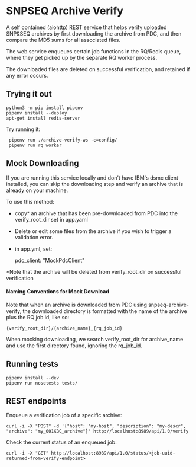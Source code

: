 SNPSEQ Archive Verify
==================

A self contained (aiohttp) REST service that helps verify uploaded SNP&SEQ archives by first downloading the archive from PDC, and then compare the MD5 sums for all associated files. 

The web service enqueues certain job functions in the RQ/Redis queue, where they get picked up by the separate RQ worker process. 

The downloaded files are deleted on successful verification, and retained if any error occurs.

Trying it out
-------------

    python3 -m pip install pipenv
    pipenv install --deploy
    apt-get install redis-server

Try running it:

     pipenv run ./archive-verify-ws -c=config/
     pipenv run rq worker


Mock Downloading
----------------

If you are running this service locally and don't have IBM's dsmc client installed, you can skip the downloading step and verify an archive that is already on your machine.

To use this method:
- copy* an archive that has been pre-downloaded from PDC into the verify_root_dir set in app.yaml
- Delete or edit some files from the archive if you wish to trigger a validation error.
- in app.yml, set:


    pdc_client: "MockPdcClient"
    
\*Note that the archive will be deleted from verify_root_dir on successful verification

#### Naming Conventions for Mock Download ####
Note that when an archive is downloaded from PDC using snpseq-archive-verify, the downloaded directory is formatted with the name of the archive plus the RQ job id, like so:

    {verify_root_dir}/{archive_name}_{rq_job_id}

When mocking downloading, we search verify_root_dir for archive_name and use the first directory found, ignoring the rq_job_id.


Running tests
-------------

    pipenv install --dev
    pipenv run nosetests tests/

REST endpoints
--------------

Enqueue a verification job of a specific archive: 
    
    curl -i -X "POST" -d '{"host": "my-host", "description": "my-descr", "archive": "my_001XBC_archive"}' http://localhost:8989/api/1.0/verify

Check the current status of an enqueued job: 

    curl -i -X "GET" http://localhost:8989/api/1.0/status/<job-uuid-returned-from-verify-endpoint>


